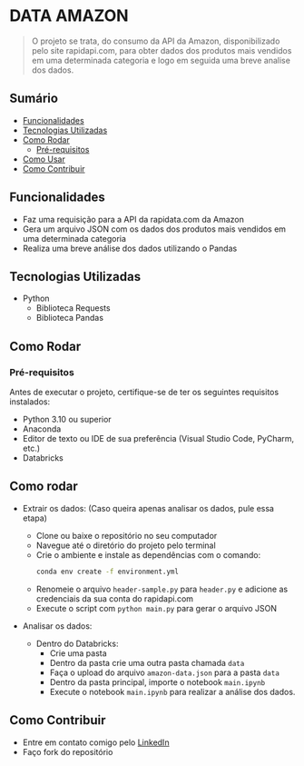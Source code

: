 #  DATA AMAZON

> O projeto se trata, do consumo da API da Amazon, disponibilizado pelo site rapidapi.com, para obter dados dos produtos mais vendidos em uma determinada categoria e logo em seguida uma breve analise dos dados.


## Sumário

- [Funcionalidades](#funcionalidades)
- [Tecnologias Utilizadas](#tecnologias-utilizadas)
- [Como Rodar](#como-rodar)
  - [Pré-requisitos](#pré-requisitos)
- [Como Usar](#como-usar)
- [Como Contribuir](#como-contribuir)


## Funcionalidades

- Faz uma requisição para a API da rapidata.com da Amazon
- Gera um arquivo JSON com os dados dos produtos mais vendidos em uma determinada categoria
- Realiza uma breve análise dos dados utilizando o Pandas

## Tecnologias Utilizadas

- Python
    - Biblioteca Requests
    - Biblioteca Pandas

## Como Rodar
### Pré-requisitos

Antes de executar o projeto, certifique-se de ter os seguintes requisitos instalados:
- Python 3.10 ou superior
- Anaconda
- Editor de texto ou IDE de sua preferência (Visual Studio Code, PyCharm, etc.)
- Databricks

## Como rodar

- Extrair os dados: (Caso queira apenas analisar os dados, pule essa etapa)
  - Clone ou baixe o repositório no seu computador
  - Navegue até o diretório do projeto pelo terminal
  - Crie o ambiente e instale as dependências com o comando:
    ```bash
    conda env create -f environment.yml
    ```
  - Renomeie o arquivo `header-sample.py` para `header.py` e adicione as credenciais da sua conta do rapidapi.com
  - Execute o script com `python main.py` para gerar o arquivo JSON

- Analisar os dados:
  - Dentro do Databricks:
    - Crie uma pasta
    - Dentro da pasta crie uma outra pasta chamada `data`
    - Faça o upload do arquivo `amazon-data.json` para a pasta `data`
    - Dentro da pasta principal, importe o notebook `main.ipynb`
    - Execute o notebook `main.ipynb` para realizar a análise dos dados.

## Como Contribuir

- Entre em contato comigo pelo [LinkedIn](https://www.linkedin.com/in/matheus-rodrigues-mrj/)
- Faço fork do repositório